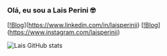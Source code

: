 ### Olá, eu sou a Lais Perini 🤓

[[!Blog](https://img.shields.io/badge/LinkedIn-0077B5?style=for-the-badge&logo=linkedin&logoColor=white)](https://www.linkedin.com/in/laisperinii)
[[!Blog](https://img.shields.io/badge/Instagram-E4405F?style=for-the-badge&logo=instagram&logoColor=white)](https://www.instagram.com/laisperinii)

![Lais GitHub stats](https://github-readme-stats.vercel.app/api?username=LaisPerini&show_icons=true&bg_color=00001)


